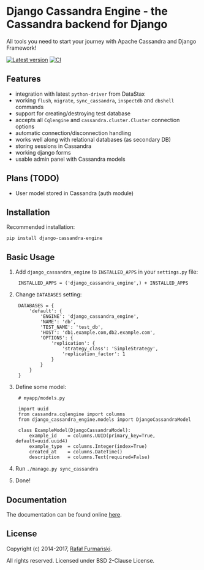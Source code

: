
# Django Cassandra Engine - the Cassandra backend for Django #

All tools you need to start your journey with Apache Cassandra and Django Framework!

[![Latest version](https://img.shields.io/pypi/v/django-cassandra-engine.svg "Latest version")](https://pypi.python.org/pypi/django-cassandra-engine/)
[![CI](https://api.travis-ci.org/r4fek/django-cassandra-engine.svg?branch=master "CI")](https://travis-ci.org/r4fek/django-cassandra-engine)

## Features ##

* integration with latest `python-driver` from DataStax
* working `flush`, `migrate`, `sync_cassandra`, `inspectdb` and 
  `dbshell` commands
* support for creating/destroying test database
* accepts all `Cqlengine` and `cassandra.cluster.Cluster` connection options
* automatic connection/disconnection handling
* works well along with relational databases (as secondary DB)
* storing sessions in Cassandra
* working django forms
* usable admin panel with Cassandra models

## Plans (TODO) ##

* User model stored in Cassandra (auth module)

## Installation ##

Recommended installation:

    pip install django-cassandra-engine
  
## Basic Usage ##

1. Add `django_cassandra_engine` to `INSTALLED_APPS` in your `settings.py` file:

        INSTALLED_APPS = ('django_cassandra_engine',) + INSTALLED_APPS

2. Change `DATABASES` setting:

        DATABASES = {
            'default': {
                'ENGINE': 'django_cassandra_engine',
                'NAME': 'db',
                'TEST_NAME': 'test_db',
                'HOST': 'db1.example.com,db2.example.com',
                'OPTIONS': {
                    'replication': {
                        'strategy_class': 'SimpleStrategy',
                        'replication_factor': 1
                    }
                }
            }
        }

3. Define some model:

        # myapp/models.py
        
        import uuid
        from cassandra.cqlengine import columns
        from django_cassandra_engine.models import DjangoCassandraModel
        
        class ExampleModel(DjangoCassandraModel):
            example_id    = columns.UUID(primary_key=True, default=uuid.uuid4)
            example_type  = columns.Integer(index=True)
            created_at    = columns.DateTime()
            description   = columns.Text(required=False)

4. Run `./manage.py sync_cassandra`
5. Done!

## Documentation ##

The documentation can be found online [here](http://r4fek.github.io/django-cassandra-engine/).

## License ##
Copyright (c) 2014-2017, [Rafał Furmański](https://rafal-furmanski.com).

All rights reserved. Licensed under BSD 2-Clause License.
